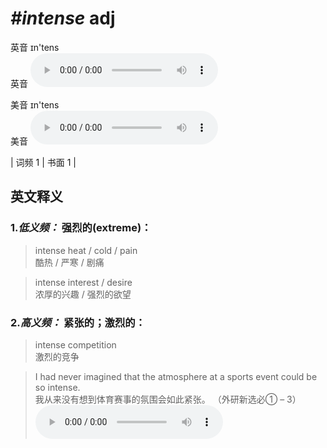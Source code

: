 # ***\#intense*** adj
英音 ɪn'tens  
英音
<audio src="./media/intense-.aac" controls="controls"></audio>

美音 ɪn'tens  
美音
<audio src="./media/intense.aac" controls="controls"></audio>



| 词频 1 | 书面 1 |  

英文释义
---
### 1.*低义频：* **强烈的(extreme)：**  

 > intense heat / cold / pain  
 > 酷热 / 严寒 / 剧痛    

 > intense interest / desire  
 > 浓厚的兴趣 / 强烈的欲望    

### 2.*高义频：* **紧张的；激烈的：**  

 > intense competition  
 > 激烈的竞争    

 > I had never imagined that the atmosphere at a sports event could be so intense.  
 > 我从来没有想到体育赛事的氛围会如此紧张。  （外研新选必① – 3）  
<audio src="./media/I had never imagined that the atmosphere at a sports event could be so intense2_AAC.aac" controls="controls"></audio>


